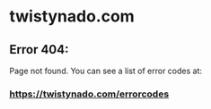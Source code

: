 # twistynado.com
## Error 404:
Page not found.
You can see a list of error codes at:
### https://twistynado.com/errorcodes
